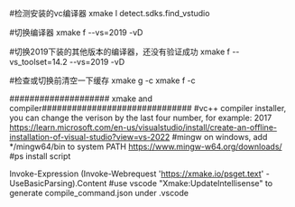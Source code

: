 #检测安装的vc编译器
xmake l detect.sdks.find_vstudio

#切换编译器
xmake f  --vs=2019 -vD

#切换2019下装的其他版本的编译器，还没有验证成功
xmake f --vs_toolset=14.2 --vs=2019 -vD

#检查或切换前清空一下缓存
xmake g -c
xmake f -c

#################### xmake and compiler##############################
#vc++ compiler installer, you can change the verison by the last four number, for example: 2017
https://learn.microsoft.com/en-us/visualstudio/install/create-an-offline-installation-of-visual-studio?view=vs-2022
#mingw on windows, add */mingw64/bin to system PATH
https://www.mingw-w64.org/downloads/
#ps install script

Invoke-Expression (Invoke-Webrequest 'https://xmake.io/psget.text' -UseBasicParsing).Content
#use vscode "Xmake:UpdateIntellisense" to generate compile_command.json under .vscode 


